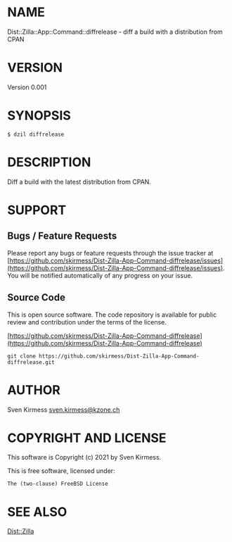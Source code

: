 # NAME

Dist::Zilla::App::Command::diffrelease - diff a build with a distribution from CPAN

# VERSION

Version 0.001

# SYNOPSIS

    $ dzil diffrelease

# DESCRIPTION

Diff a build with the latest distribution from CPAN.

# SUPPORT

## Bugs / Feature Requests

Please report any bugs or feature requests through the issue tracker
at [https://github.com/skirmess/Dist-Zilla-App-Command-diffrelease/issues](https://github.com/skirmess/Dist-Zilla-App-Command-diffrelease/issues).
You will be notified automatically of any progress on your issue.

## Source Code

This is open source software. The code repository is available for
public review and contribution under the terms of the license.

[https://github.com/skirmess/Dist-Zilla-App-Command-diffrelease](https://github.com/skirmess/Dist-Zilla-App-Command-diffrelease)

    git clone https://github.com/skirmess/Dist-Zilla-App-Command-diffrelease.git

# AUTHOR

Sven Kirmess <sven.kirmess@kzone.ch>

# COPYRIGHT AND LICENSE

This software is Copyright (c) 2021 by Sven Kirmess.

This is free software, licensed under:

    The (two-clause) FreeBSD License

# SEE ALSO

[Dist::Zilla](https://metacpan.org/pod/Dist%3A%3AZilla)
